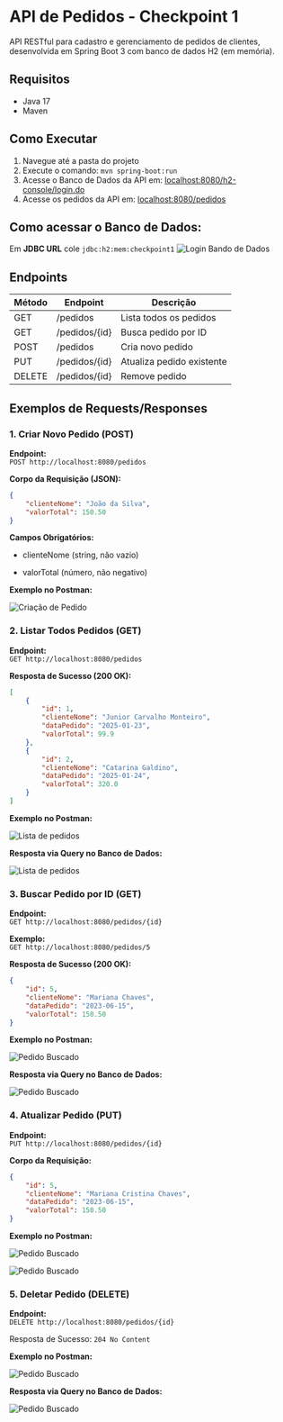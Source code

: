 # API de Pedidos - Checkpoint 1

API RESTful para cadastro e gerenciamento de pedidos de clientes, desenvolvida em Spring Boot 3 com banco de dados H2 (em memória).

## Requisitos
- Java 17
- Maven

## Como Executar
1. Navegue até a pasta do projeto
2. Execute o comando: `mvn spring-boot:run`
3. Acesse o Banco de Dados da API em: [localhost:8080/h2-console/login.do](http://localhost:8080/h2-console/login.do)
4. Acesse os pedidos da API em: [localhost:8080/pedidos](http://localhost:8080/pedidos)

## Como acessar o Banco de Dados:

Em **JDBC URL** cole `jdbc:h2:mem:checkpoint1`
![Login Bando de Dados](docs/image.png)


## Endpoints

| Método | Endpoint          | Descrição                     |
|--------|-------------------|-------------------------------|
| GET    | /pedidos          | Lista todos os pedidos        |
| GET    | /pedidos/{id}     | Busca pedido por ID           |
| POST   | /pedidos          | Cria novo pedido              |
| PUT    | /pedidos/{id}     | Atualiza pedido existente     |
| DELETE | /pedidos/{id}     | Remove pedido                 |

## Exemplos de Requests/Responses

### 1. Criar Novo Pedido (POST)
**Endpoint:**  
`POST http://localhost:8080/pedidos`

**Corpo da Requisição (JSON):**
```json
{
    "clienteNome": "João da Silva",
    "valorTotal": 150.50
}
```

**Campos Obrigatórios:**

- clienteNome (string, não vazio)

- valorTotal (número, não negativo)

**Exemplo no Postman:**

![Criação de Pedido](docs/image1.png)

### 2.  Listar Todos Pedidos (GET)
**Endpoint:**  
`GET http://localhost:8080/pedidos`

**Resposta de Sucesso (200 OK):**
```json
[
    {
        "id": 1,
        "clienteNome": "Junior Carvalho Monteiro",
        "dataPedido": "2025-01-23",
        "valorTotal": 99.9
    },
    {
        "id": 2,
        "clienteNome": "Catarina Galdino",
        "dataPedido": "2025-01-24",
        "valorTotal": 320.0
    }
]
```

**Exemplo no Postman:**

![Lista de pedidos](docs/image2.png)

**Resposta via Query no Banco de Dados:**

![Lista de pedidos](docs/image3.png)

### 3.  Buscar Pedido por ID (GET)
**Endpoint:**  
`GET http://localhost:8080/pedidos/{id}`

**Exemplo:**  
`GET http://localhost:8080/pedidos/5`

**Resposta de Sucesso (200 OK):**
```json
{
    "id": 5,
    "clienteNome": "Mariana Chaves",
    "dataPedido": "2023-06-15",
    "valorTotal": 150.50
}
```

**Exemplo no Postman:**

![Pedido Buscado](docs/image4.png)

**Resposta via Query no Banco de Dados:**

![Pedido Buscado](docs/image5.png)

### 4.  Atualizar Pedido (PUT)
**Endpoint:**  
`PUT http://localhost:8080/pedidos/{id}`

**Corpo da Requisição:**
```json
{
    "id": 5,
    "clienteNome": "Mariana Cristina Chaves",
    "dataPedido": "2023-06-15",
    "valorTotal": 150.50
}
```

**Exemplo no Postman:**

![Pedido Buscado](docs/image6.png)

![Pedido Buscado](docs/image7.png)

### 5.  Deletar Pedido (DELETE)
**Endpoint:**  
`DELETE http://localhost:8080/pedidos/{id}`

Resposta de Sucesso:
`204 No Content`


**Exemplo no Postman:**

![Pedido Buscado](docs/image8.png)

**Resposta via Query no Banco de Dados:**

![Pedido Buscado](docs/image9.png)
